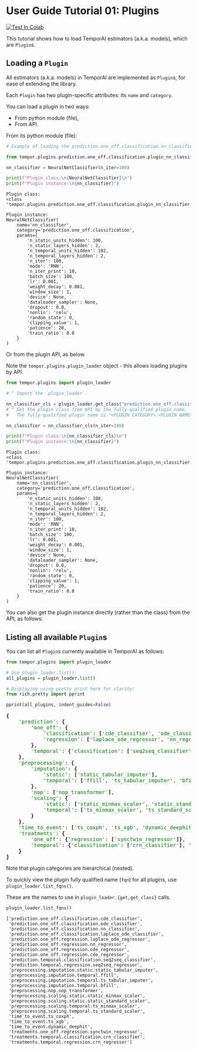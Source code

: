 # User Guide Tutorial 01: Plugins
[![Test In Colab](https://colab.research.google.com/assets/colab-badge.svg)](https://colab.research.google.com/github/vanderschaarlab/temporai/blob/main/tutorials/usage/tutorial01_plugins.ipynb)

This tutorial shows how to load TemporAI estimators (a.k.a. models), which are `Plugin`s.



## Loading a `Plugin`

All estimators (a.k.a. models) in TemporAI are implemented as `Plugin`s, for ease of extending the library.

Each `Plugin` has two plugin-specific attributes: its `name` and `category`.

You can load a plugin in two ways:
* From python module (file),
* From API.

From its python module (file):


```python
# Example of loading the prediction.one_off.classification.nn_classifier plugin from the module:

from tempor.plugins.prediction.one_off.classification.plugin_nn_classifier import NeuralNetClassifier

nn_classifier = NeuralNetClassifier(n_iter=100)

print(f"Plugin class:\n{NeuralNetClassifier}\n")
print(f"Plugin instance:\n{nn_classifier}")
```

    Plugin class:
    <class 'tempor.plugins.prediction.one_off.classification.plugin_nn_classifier.NeuralNetClassifier'>
    
    Plugin instance:
    NeuralNetClassifier(
        name='nn_classifier',
        category='prediction.one_off.classification',
        params={
            'n_static_units_hidden': 100,
            'n_static_layers_hidden': 2,
            'n_temporal_units_hidden': 102,
            'n_temporal_layers_hidden': 2,
            'n_iter': 100,
            'mode': 'RNN',
            'n_iter_print': 10,
            'batch_size': 100,
            'lr': 0.001,
            'weight_decay': 0.001,
            'window_size': 1,
            'device': None,
            'dataloader_sampler': None,
            'dropout': 0.0,
            'nonlin': 'relu',
            'random_state': 0,
            'clipping_value': 1,
            'patience': 20,
            'train_ratio': 0.8
        }
    )


Or from the plugin API, as below.

Note the `tempor.plugins.plugin_loader` object - this allows loading plugins by API.


```python
from tempor.plugins import plugin_loader

# ^ Import the `plugin_loader`.

nn_classifier_cls = plugin_loader.get_class("prediction.one_off.classification.nn_classifier")
# ^ Get the plugin class from API by the fully-qualified plugin name.
#   The fully-qualified plugin name is "<PLUGIN CATEGORY>.<PLUGIN NAME>".

nn_classifier = nn_classifier_cls(n_iter=100)

print(f"Plugin class:\n{nn_classifier_cls}\n")
print(f"Plugin instance:\n{nn_classifier}")
```

    Plugin class:
    <class 'tempor.plugins.prediction.one_off.classification.plugin_nn_classifier.NeuralNetClassifier'>
    
    Plugin instance:
    NeuralNetClassifier(
        name='nn_classifier',
        category='prediction.one_off.classification',
        params={
            'n_static_units_hidden': 100,
            'n_static_layers_hidden': 2,
            'n_temporal_units_hidden': 102,
            'n_temporal_layers_hidden': 2,
            'n_iter': 100,
            'mode': 'RNN',
            'n_iter_print': 10,
            'batch_size': 100,
            'lr': 0.001,
            'weight_decay': 0.001,
            'window_size': 1,
            'device': None,
            'dataloader_sampler': None,
            'dropout': 0.0,
            'nonlin': 'relu',
            'random_state': 0,
            'clipping_value': 1,
            'patience': 20,
            'train_ratio': 0.8
        }
    )


You can also get the plugin instance directly (rather than the class) from the API, as follows: 

## Listing all available `Plugin`s

You can list all `Plugin`s currently available in TemporAI as follows:


```python
from tempor.plugins import plugin_loader

# Use plugin_loader.list():
all_plugins = plugin_loader.list()

# Displaying using pretty print here for clarity:
from rich.pretty import pprint

pprint(all_plugins, indent_guides=False)
```


<pre style="white-space:pre;overflow-x:auto;line-height:normal;font-family:Menlo,'DejaVu Sans Mono',consolas,'Courier New',monospace"><span style="font-weight: bold">{</span>
    <span style="color: #008000; text-decoration-color: #008000">'prediction'</span>: <span style="font-weight: bold">{</span>
        <span style="color: #008000; text-decoration-color: #008000">'one_off'</span>: <span style="font-weight: bold">{</span>
            <span style="color: #008000; text-decoration-color: #008000">'classification'</span>: <span style="font-weight: bold">[</span><span style="color: #008000; text-decoration-color: #008000">'cde_classifier'</span>, <span style="color: #008000; text-decoration-color: #008000">'ode_classifier'</span>, <span style="color: #008000; text-decoration-color: #008000">'nn_classifier'</span>, <span style="color: #008000; text-decoration-color: #008000">'laplace_ode_classifier'</span><span style="font-weight: bold">]</span>,
            <span style="color: #008000; text-decoration-color: #008000">'regression'</span>: <span style="font-weight: bold">[</span><span style="color: #008000; text-decoration-color: #008000">'laplace_ode_regressor'</span>, <span style="color: #008000; text-decoration-color: #008000">'nn_regressor'</span>, <span style="color: #008000; text-decoration-color: #008000">'ode_regressor'</span>, <span style="color: #008000; text-decoration-color: #008000">'cde_regressor'</span><span style="font-weight: bold">]</span>
        <span style="font-weight: bold">}</span>,
        <span style="color: #008000; text-decoration-color: #008000">'temporal'</span>: <span style="font-weight: bold">{</span><span style="color: #008000; text-decoration-color: #008000">'classification'</span>: <span style="font-weight: bold">[</span><span style="color: #008000; text-decoration-color: #008000">'seq2seq_classifier'</span><span style="font-weight: bold">]</span>, <span style="color: #008000; text-decoration-color: #008000">'regression'</span>: <span style="font-weight: bold">[</span><span style="color: #008000; text-decoration-color: #008000">'seq2seq_regressor'</span><span style="font-weight: bold">]}</span>
    <span style="font-weight: bold">}</span>,
    <span style="color: #008000; text-decoration-color: #008000">'preprocessing'</span>: <span style="font-weight: bold">{</span>
        <span style="color: #008000; text-decoration-color: #008000">'imputation'</span>: <span style="font-weight: bold">{</span>
            <span style="color: #008000; text-decoration-color: #008000">'static'</span>: <span style="font-weight: bold">[</span><span style="color: #008000; text-decoration-color: #008000">'static_tabular_imputer'</span><span style="font-weight: bold">]</span>,
            <span style="color: #008000; text-decoration-color: #008000">'temporal'</span>: <span style="font-weight: bold">[</span><span style="color: #008000; text-decoration-color: #008000">'ffill'</span>, <span style="color: #008000; text-decoration-color: #008000">'ts_tabular_imputer'</span>, <span style="color: #008000; text-decoration-color: #008000">'bfill'</span><span style="font-weight: bold">]</span>
        <span style="font-weight: bold">}</span>,
        <span style="color: #008000; text-decoration-color: #008000">'nop'</span>: <span style="font-weight: bold">[</span><span style="color: #008000; text-decoration-color: #008000">'nop_transformer'</span><span style="font-weight: bold">]</span>,
        <span style="color: #008000; text-decoration-color: #008000">'scaling'</span>: <span style="font-weight: bold">{</span>
            <span style="color: #008000; text-decoration-color: #008000">'static'</span>: <span style="font-weight: bold">[</span><span style="color: #008000; text-decoration-color: #008000">'static_minmax_scaler'</span>, <span style="color: #008000; text-decoration-color: #008000">'static_standard_scaler'</span><span style="font-weight: bold">]</span>,
            <span style="color: #008000; text-decoration-color: #008000">'temporal'</span>: <span style="font-weight: bold">[</span><span style="color: #008000; text-decoration-color: #008000">'ts_minmax_scaler'</span>, <span style="color: #008000; text-decoration-color: #008000">'ts_standard_scaler'</span><span style="font-weight: bold">]</span>
        <span style="font-weight: bold">}</span>
    <span style="font-weight: bold">}</span>,
    <span style="color: #008000; text-decoration-color: #008000">'time_to_event'</span>: <span style="font-weight: bold">[</span><span style="color: #008000; text-decoration-color: #008000">'ts_coxph'</span>, <span style="color: #008000; text-decoration-color: #008000">'ts_xgb'</span>, <span style="color: #008000; text-decoration-color: #008000">'dynamic_deephit'</span><span style="font-weight: bold">]</span>,
    <span style="color: #008000; text-decoration-color: #008000">'treatments'</span>: <span style="font-weight: bold">{</span>
        <span style="color: #008000; text-decoration-color: #008000">'one_off'</span>: <span style="font-weight: bold">{</span><span style="color: #008000; text-decoration-color: #008000">'regression'</span>: <span style="font-weight: bold">[</span><span style="color: #008000; text-decoration-color: #008000">'synctwin_regressor'</span><span style="font-weight: bold">]}</span>,
        <span style="color: #008000; text-decoration-color: #008000">'temporal'</span>: <span style="font-weight: bold">{</span><span style="color: #008000; text-decoration-color: #008000">'classification'</span>: <span style="font-weight: bold">[</span><span style="color: #008000; text-decoration-color: #008000">'crn_classifier'</span><span style="font-weight: bold">]</span>, <span style="color: #008000; text-decoration-color: #008000">'regression'</span>: <span style="font-weight: bold">[</span><span style="color: #008000; text-decoration-color: #008000">'crn_regressor'</span><span style="font-weight: bold">]}</span>
    <span style="font-weight: bold">}</span>
<span style="font-weight: bold">}</span>
</pre>



Note that plugin categories are hierarchical (nested).

To quickly view the plugin fully qualified name (`fqn`) for all plugins, use `plugin_loader.list_fqns()`.

These are the names to use in `plugin_loader.{get,get_class}` calls.


```python
plugin_loader.list_fqns()
```




    ['prediction.one_off.classification.cde_classifier',
     'prediction.one_off.classification.ode_classifier',
     'prediction.one_off.classification.nn_classifier',
     'prediction.one_off.classification.laplace_ode_classifier',
     'prediction.one_off.regression.laplace_ode_regressor',
     'prediction.one_off.regression.nn_regressor',
     'prediction.one_off.regression.ode_regressor',
     'prediction.one_off.regression.cde_regressor',
     'prediction.temporal.classification.seq2seq_classifier',
     'prediction.temporal.regression.seq2seq_regressor',
     'preprocessing.imputation.static.static_tabular_imputer',
     'preprocessing.imputation.temporal.ffill',
     'preprocessing.imputation.temporal.ts_tabular_imputer',
     'preprocessing.imputation.temporal.bfill',
     'preprocessing.nop.nop_transformer',
     'preprocessing.scaling.static.static_minmax_scaler',
     'preprocessing.scaling.static.static_standard_scaler',
     'preprocessing.scaling.temporal.ts_minmax_scaler',
     'preprocessing.scaling.temporal.ts_standard_scaler',
     'time_to_event.ts_coxph',
     'time_to_event.ts_xgb',
     'time_to_event.dynamic_deephit',
     'treatments.one_off.regression.synctwin_regressor',
     'treatments.temporal.classification.crn_classifier',
     'treatments.temporal.regression.crn_regressor']



